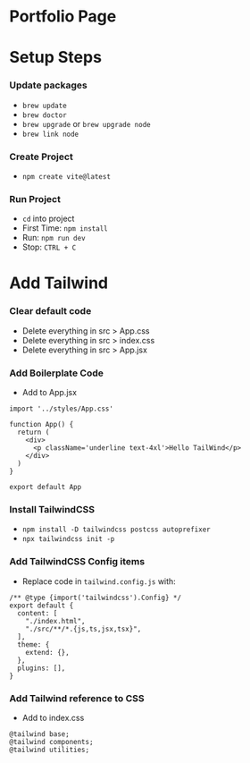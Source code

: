# Portfolio Page

# Setup Steps

### Update packages

- `brew update`
- `brew doctor`
- `brew upgrade` or `brew upgrade node`
- `brew link node`

### Create Project

- `npm create vite@latest`

### Run Project

- `cd` into project
- First Time: `npm install`
- Run: `npm run dev`
- Stop: `CTRL + C`

# Add Tailwind

### Clear default code

- Delete everything in src > App.css
- Delete everything in src > index.css
- Delete everything in src > App.jsx

### Add Boilerplate Code

- Add to App.jsx
```
import '../styles/App.css'

function App() {
  return (
    <div>
      <p className='underline text-4xl'>Hello TailWind</p>
    </div>
  )
}

export default App
```

### Install TailwindCSS

- `npm install -D tailwindcss postcss autoprefixer`
- `npx tailwindcss init -p`

### Add TailwindCSS Config items

- Replace code in `tailwind.config.js` with:
```
/** @type {import('tailwindcss').Config} */
export default {
  content: [
    "./index.html",
    "./src/**/*.{js,ts,jsx,tsx}",
  ],
  theme: {
    extend: {},
  },
  plugins: [],
}
```

### Add Tailwind reference to CSS

- Add to index.css
```
@tailwind base;
@tailwind components;
@tailwind utilities;
```
